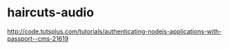 # haircuts-audio

http://code.tutsplus.com/tutorials/authenticating-nodejs-applications-with-passport--cms-21619
